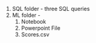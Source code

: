 1) SQL folder - three SQL queries 
2) ML folder -
	1) Notebook
	2) Powerpoint File 
	3) Scores.csv 
